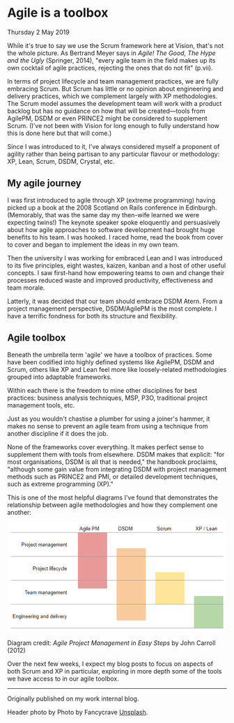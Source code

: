 # Agile is a toolbox

Thursday 2 May 2019

While it's true to say we use the Scrum framework here at Vision, that's not the whole picture. As Bertrand Meyer says in _Agile! The Good, The Hype and the Ugly_ (Springer, 2014), "every agile team in the field makes up its own cocktail of agile practices, rejecting the ones that do not fit" (p.vii).

In terms of project lifecycle and team management practices, we are fully embracing Scrum. But Scrum has little or no opinion about engineering and delivery practices, which we complement largely with XP methodologies. The Scrum model assumes the development team will work with a product backlog but has no guidance on how that will be created—tools from AgilePM, DSDM or even PRINCE2 might be considered to supplement Scrum. (I've not been with Vision for long enough to fully understand how this is done here but that will come.)

Since I was introduced to it, I've always considered myself a proponent of agility rather than being partisan to any particular flavour or methodology: XP, Lean, Scrum, DSDM, Crystal, etc. 


## My agile journey

I was first introduced to agile through XP (extreme programming) having picked up a book at the 2008 Scotland on Rails conference in Edinburgh. (Memorably, that was the same day my then-wife learned we were expecting twins!) The keynote speaker spoke eloquently and persuasively about how agile approaches to software development had brought huge benefits to his team. I was hooked. I raced home, read the book from cover to cover and began to implement the ideas in my own team.

Then the university I was working for embraced Lean and I was introduced to its five principles, eight wastes, kaizen, kanban and a host of other useful concepts. I saw first-hand how empowering teams to own and change their processes reduced waste and improved productivity, effectiveness and team morale.

Latterly, it was decided that our team should embrace DSDM Atern. From a project management perspective, DSDM/AgilePM is the most complete. I have a terrific fondness for both its structure and flexibility.


## Agile toolbox

Beneath the umbrella term 'agile' we have a toolbox of practices. Some have been codified into highly defined systems like AgilePM, DSDM and Scrum, others like XP and Lean feel more like loosely-related methodologies grouped into adaptable frameworks.

Within each there is the freedom to mine other disciplines for best practices: business analysis techniques, MSP, P3O, traditional project management tools, etc.

Just as you wouldn't chastise a plumber for using a joiner's hammer, it makes no sense to prevent an agile team from using a technique from another discipline if it does the job.

None of the frameworks cover everything. It makes perfect sense to supplement them with tools from elsewhere. DSDM makes that explicit: "for most organisations, DSDM is all that is needed," the handbook proclaims, "although some gain value from integrating DSDM with project management methods such as PRINCE2 and PMI, or detailed development techniques, such as extreme programming (XP)."

This is one of the most helpful diagrams I've found that demonstrates the relationship between agile methodologies and how they complement one another:

![Diagram showing agile method coverage](img/2019-05-02-agile-method-coverage.png)

Diagram credit: _Agile Project Management in Easy Steps_ by John Carroll (2012)

Over the next few weeks, I expect my blog posts to focus on aspects of both Scrum and XP in particular, exploring in more depth some of the tools we have access to in our agile toolbox.

---

Originally published on my work internal blog.

Header photo by Photo by Fancycrave [Unsplash](https://unsplash.com/photos/mQgVyUC0V-I).